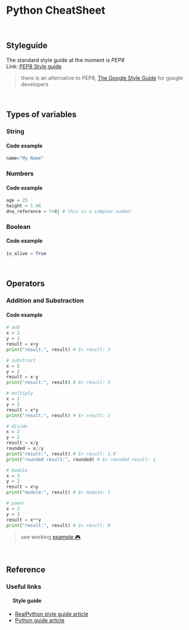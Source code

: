 # Python CheatSheet

<br>

## **Styleguide**
The standard style guide at the moment is *PEP8*  
Link: [PEP8 Style guide](https://www.python.org/dev/peps/pep-0008/)
> there is an alternative to PEP8, [The Google Style Guide](https://github.com/google/styleguide/blob/gh-pages/pyguide.md) for google developers

<br>

## **Types of variables**
### String
#### Code example
```python
name="My Name"
```

### Numbers
#### Code example
```python
age = 25
height = 1.96
dna_reference = 7+8j # this is a complex number
```

### Boolean
#### Code example
```python
is_alive = True
```

<br>

## **Operators**
### Addition and Substraction
#### Code example
```python
# add
x = 1
y = 2
result = x+y
print("result:", result) # $> result: 3

# substract
x = 5
y = 2
result = x-y
print("result:", result) # $> result: 3

# multiply
x = 1
y = 2
result = x*y
print("result:", result) # $> result: 2

# divide
x = 2
y = 2
result = x/y
rounded = x//y
print("result:", result) # $> result: 1.0
print("rounded result:", rounded) # $> rounded result: 1

# module
x = 3
y = 2
result = x%y
print("module:", result) # $> module: 1

# power
x = 2
y = 3
result = x**y
print("result:", result) # $> result: 8
```
> see working [example :video_game:](https://repl.it/@andrescabana86/python-operators)

<br>

## **Reference**
### Useful links
#### &ensp;&ensp; Style guide
* [RealPython style guide article](https://realpython.com/python-pep8/)
* [Python guide article](https://docs.python-guide.org/writing/style/)
